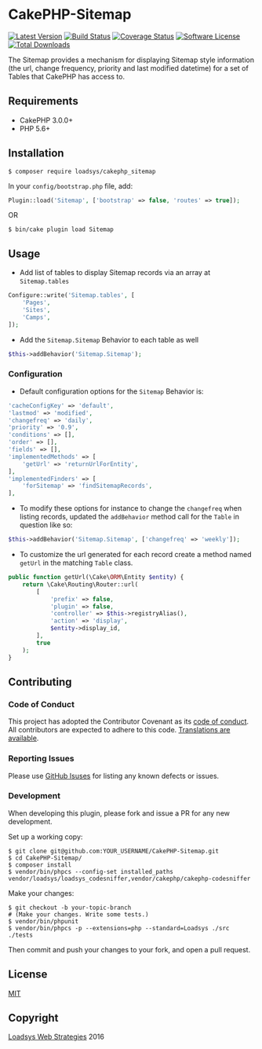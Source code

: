 # CakePHP-Sitemap

[![Latest Version](https://img.shields.io/github/release/loadsys/CakePHP-Sitemap.svg?style=flat-square)](https://github.com/loadsys/CakePHP-Sitemap/releases)
[![Build Status](https://img.shields.io/travis/loadsys/CakePHP-Sitemap/master.svg?style=flat-square)](https://travis-ci.org/loadsys/CakePHP-Sitemap)
[![Coverage Status](https://img.shields.io/coveralls/loadsys/CakePHP-Sitemap/master.svg?style=flat-square)](https://coveralls.io/r/loadsys/CakePHP-Sitemap)
[![Software License](https://img.shields.io/badge/license-MIT-brightgreen.svg?style=flat-square)](LICENSE.md)
[![Total Downloads](https://img.shields.io/packagist/dt/loadsys/cakephp_sitemap.svg?style=flat-square)](https://packagist.org/packages/loadsys/cakephp_sitemap)

The Sitemap provides a mechanism for displaying Sitemap style information (the url, change frequency, priority and last modified datetime) for a set of Tables that CakePHP has access to.


## Requirements

* CakePHP 3.0.0+
* PHP 5.6+


## Installation

```shell
$ composer require loadsys/cakephp_sitemap
```

In your `config/bootstrap.php` file, add:

```php
Plugin::load('Sitemap', ['bootstrap' => false, 'routes' => true]);
```

OR

```shell
$ bin/cake plugin load Sitemap
```

## Usage

* Add list of tables to display Sitemap records via an array at `Sitemap.tables`

```php
Configure::write('Sitemap.tables', [
	'Pages',
	'Sites',
	'Camps',
]);
```

* Add the `Sitemap.Sitemap` Behavior to each table as well

```php
$this->addBehavior('Sitemap.Sitemap');
```

### Configuration

* Default configuration options for the `Sitemap` Behavior is:

```php
'cacheConfigKey' => 'default',
'lastmod' => 'modified',
'changefreq' => 'daily',
'priority' => '0.9',
'conditions' => [],
'order' => [],
'fields' => [],
'implementedMethods' => [
	'getUrl' => 'returnUrlForEntity',
],
'implementedFinders' => [
	'forSitemap' => 'findSitemapRecords',
],
```

* To modify these options for instance to change the `changefreq` when listing records, updated the `addBehavior` method call for the `Table` in question like so:

```php
$this->addBehavior('Sitemap.Sitemap', ['changefreq' => 'weekly']);
```

* To customize the url generated for each record create a method named `getUrl` in the matching `Table` class.

```php
public function getUrl(\Cake\ORM\Entity $entity) {
	return \Cake\Routing\Router::url(
		[
			'prefix' => false,
			'plugin' => false,
			'controller' => $this->registryAlias(),
			'action' => 'display',
			$entity->display_id,
		],
		true
	);
}
```

## Contributing

### Code of Conduct

This project has adopted the Contributor Covenant as its [code of conduct](CODE_OF_CONDUCT.md). All contributors are expected to adhere to this code. [Translations are available](http://contributor-covenant.org/).

### Reporting Issues

Please use [GitHub Isuses](https://github.com/loadsys/CakePHP-Sitemap/issues) for listing any known defects or issues.

### Development

When developing this plugin, please fork and issue a PR for any new development.

Set up a working copy:
```shell
$ git clone git@github.com:YOUR_USERNAME/CakePHP-Sitemap.git
$ cd CakePHP-Sitemap/
$ composer install
$ vendor/bin/phpcs --config-set installed_paths vendor/loadsys/loadsys_codesniffer,vendor/cakephp/cakephp-codesniffer
```

Make your changes:
```shell
$ git checkout -b your-topic-branch
# (Make your changes. Write some tests.)
$ vendor/bin/phpunit
$ vendor/bin/phpcs -p --extensions=php --standard=Loadsys ./src ./tests
```

Then commit and push your changes to your fork, and open a pull request.


## License

[MIT](https://github.com/loadsys/CakePHP-Sitemap/blob/master/LICENSE.md)


## Copyright

[Loadsys Web Strategies](http://www.loadsys.com) 2016
